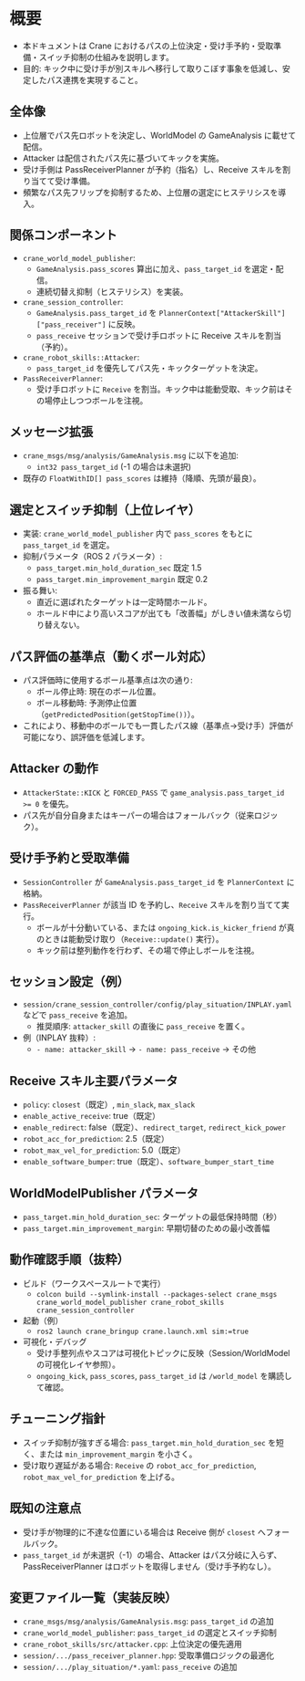 # 概要

- 本ドキュメントは Crane におけるパスの上位決定・受け手予約・受取準備・スイッチ抑制の仕組みを説明します。
- 目的: キック中に受け手が別スキルへ移行して取りこぼす事象を低減し、安定したパス連携を実現すること。

## 全体像

- 上位層でパス先ロボットを決定し、WorldModel の GameAnalysis に載せて配信。
- Attacker は配信されたパス先に基づいてキックを実施。
- 受け手側は PassReceiverPlanner が予約（指名）し、Receive スキルを割り当てて受け準備。
- 頻繁なパス先フリップを抑制するため、上位層の選定にヒステリシスを導入。

## 関係コンポーネント

- `crane_world_model_publisher`:
  - `GameAnalysis.pass_scores` 算出に加え、`pass_target_id` を選定・配信。
  - 連続切替え抑制（ヒステリシス）を実装。
- `crane_session_controller`:
  - `GameAnalysis.pass_target_id` を `PlannerContext["AttackerSkill"]["pass_receiver"]` に反映。
  - `pass_receive` セッションで受け手ロボットに Receive スキルを割当（予約）。
- `crane_robot_skills::Attacker`:
  - `pass_target_id` を優先してパス先・キックターゲットを決定。
- `PassReceiverPlanner`:
  - 受け手ロボットに `Receive` を割当。キック中は能動受取、キック前はその場停止しつつボールを注視。

## メッセージ拡張

- `crane_msgs/msg/analysis/GameAnalysis.msg` に以下を追加:
  - `int32 pass_target_id` (-1 の場合は未選択)
- 既存の `FloatWithID[] pass_scores` は維持（降順、先頭が最良）。

## 選定とスイッチ抑制（上位レイヤ）

- 実装: `crane_world_model_publisher` 内で `pass_scores` をもとに `pass_target_id` を選定。
- 抑制パラメータ（ROS 2 パラメータ）:
  - `pass_target.min_hold_duration_sec` 既定 1.5
  - `pass_target.min_improvement_margin` 既定 0.2
- 振る舞い:
  - 直近に選ばれたターゲットは一定時間ホールド。
  - ホールド中により高いスコアが出ても「改善幅」がしきい値未満なら切り替えない。

## パス評価の基準点（動くボール対応）

- パス評価時に使用するボール基準点は次の通り:
  - ボール停止時: 現在のボール位置。
  - ボール移動時: 予測停止位置（`getPredictedPosition(getStopTime())`）。
- これにより、移動中のボールでも一貫したパス線（基準点→受け手）評価が可能になり、誤評価を低減します。

## Attacker の動作

- `AttackerState::KICK` と `FORCED_PASS` で `game_analysis.pass_target_id >= 0` を優先。
- パス先が自分自身またはキーパーの場合はフォールバック（従来ロジック）。

## 受け手予約と受取準備

- `SessionController` が `GameAnalysis.pass_target_id` を `PlannerContext` に格納。
- `PassReceiverPlanner` が該当 ID を予約し、`Receive` スキルを割り当てて実行。
  - ボールが十分動いている、または `ongoing_kick.is_kicker_friend` が真のときは能動受け取り（`Receive::update()` 実行）。
  - キック前は整列動作を行わず、その場で停止しボールを注視。

## セッション設定（例）

- `session/crane_session_controller/config/play_situation/INPLAY.yaml` などで `pass_receive` を追加。
  - 推奨順序: `attacker_skill` の直後に `pass_receive` を置く。
- 例（INPLAY 抜粋）:
  - `- name: attacker_skill` → `- name: pass_receive` → その他

## Receive スキル主要パラメータ

- `policy`: `closest`（既定）, `min_slack`, `max_slack`
- `enable_active_receive`: true（既定）
- `enable_redirect`: false（既定）、`redirect_target`, `redirect_kick_power`
- `robot_acc_for_prediction`: 2.5（既定）
- `robot_max_vel_for_prediction`: 5.0（既定）
- `enable_software_bumper`: true（既定）、`software_bumper_start_time`

## WorldModelPublisher パラメータ

- `pass_target.min_hold_duration_sec`: ターゲットの最低保持時間（秒）
- `pass_target.min_improvement_margin`: 早期切替のための最小改善幅

## 動作確認手順（抜粋）

- ビルド（ワークスペースルートで実行）
  - `colcon build --symlink-install --packages-select crane_msgs crane_world_model_publisher crane_robot_skills crane_session_controller`
- 起動（例）
  - `ros2 launch crane_bringup crane.launch.xml sim:=true`
- 可視化・デバッグ
  - 受け手整列点やスコアは可視化トピックに反映（Session/WorldModel の可視化レイヤ参照）。
  - `ongoing_kick`, `pass_scores`, `pass_target_id` は `/world_model` を購読して確認。

## チューニング指針

- スイッチ抑制が強すぎる場合: `pass_target.min_hold_duration_sec` を短く、または `min_improvement_margin` を小さく。
- 受け取り遅延がある場合: `Receive` の `robot_acc_for_prediction`, `robot_max_vel_for_prediction` を上げる。

## 既知の注意点

- 受け手が物理的に不達な位置にいる場合は Receive 側が `closest` へフォールバック。
- `pass_target_id` が未選択（-1）の場合、Attacker はパス分岐に入らず、PassReceiverPlanner はロボットを取得しません（受け手予約なし）。

## 変更ファイル一覧（実装反映）

- `crane_msgs/msg/analysis/GameAnalysis.msg`: `pass_target_id` の追加
- `crane_world_model_publisher`: `pass_target_id` の選定とスイッチ抑制
- `crane_robot_skills/src/attacker.cpp`: 上位決定の優先適用
- `session/.../pass_receiver_planner.hpp`: 受取準備ロジックの最適化
- `session/.../play_situation/*.yaml`: `pass_receive` の追加
